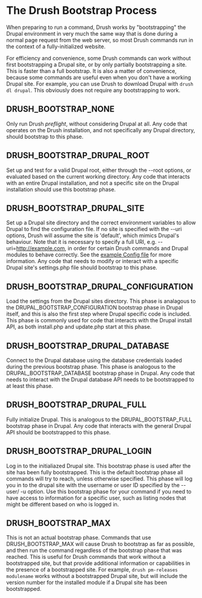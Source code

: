 The Drush Bootstrap Process
===========================
When preparing to run a command, Drush works by "bootstrapping" the Drupal environment in very much the same way that is done during a normal page request from the web server, so most Drush commands run in the context of a fully-initialized website.

For efficiency and convenience, some Drush commands can work without first bootstrapping a Drupal site, or by only partially bootstrapping a site. This is faster than a full bootstrap. It is also a matter of convenience, because some commands are useful even when you don't have a working Drupal site. For example, you can use Drush to download Drupal with `drush dl drupal`. This obviously does not require any bootstrapping to work.

DRUSH\_BOOTSTRAP\_NONE
-----------------------
Only run Drush _preflight_, without considering Drupal at all. Any code that operates on the Drush installation, and not specifically any Drupal directory, should bootstrap to this phase.

DRUSH\_BOOTSTRAP\_DRUPAL\_ROOT
------------------------------
Set up and test for a valid Drupal root, either through the --root options, or evaluated based on the current working directory. Any code that interacts with an entire Drupal installation, and not a specific site on the Drupal installation should use this bootstrap phase.

DRUSH\_BOOTSTRAP\_DRUPAL\_SITE
------------------------------
Set up a Drupal site directory and the correct environment variables to allow Drupal to find the configuration file. If no site is specified with the --uri options, Drush will assume the site is 'default', which mimics Drupal's behaviour.  Note that it is necessary to specify a full URI, e.g. --uri=http://example.com, in order for certain Drush commands and Drupal modules to behave correctly. See the [example Config file](examples/example.drushrc.php) for more information. Any code that needs to modify or interact with a specific Drupal site's settings.php file should bootstrap to this phase.

DRUSH\_BOOTSTRAP\_DRUPAL\_CONFIGURATION
---------------------------------------
Load the settings from the Drupal sites directory. This phase is analagous to the DRUPAL\_BOOTSTRAP\_CONFIGURATION bootstrap phase in Drupal itself, and this is also the first step where Drupal specific code is included. This phase is commonly used for code that interacts with the Drupal install API, as both install.php and update.php start at this phase.

DRUSH\_BOOTSTRAP\_DRUPAL\_DATABASE
----------------------------------
Connect to the Drupal database using the database credentials loaded during the previous bootstrap phase. This phase is analogous to the DRUPAL\_BOOTSTRAP\_DATABASE bootstrap phase in Drupal. Any code that needs to interact with the Drupal database API needs to be bootstrapped to at least this phase.

DRUSH\_BOOTSTRAP\_DRUPAL\_FULL
------------------------------
Fully initialize Drupal. This is analogous to the DRUPAL\_BOOTSTRAP\_FULL bootstrap phase in Drupal. Any code that interacts with the general Drupal API should be bootstrapped to this phase.

DRUSH\_BOOTSTRAP\_DRUPAL\_LOGIN
-------------------------------
Log in to the initialiazed Drupal site. This bootstrap phase is used after the site has been fully bootstrapped. This is the default bootstrap phase all commands will try to reach, unless otherwise specified. This phase will log you in to the drupal site with the username or user ID specified by the --user/ -u option. Use this bootstrap phase for your command if you need to have access to information for a specific user, such as listing nodes that might be different based on who is logged in.

DRUSH\_BOOTSTRAP\_MAX
---------------------
This is not an actual bootstrap phase. Commands that use DRUSH\_BOOTSTRAP\_MAX will cause Drush to bootstrap as far as possible, and then run the command regardless of the bootstrap phase that was reached. This is useful for Drush commands that work without a bootstrapped site, but that provide additional information or capabilities in the presence of a bootstrapped site. For example, `drush pm-releases modulename` works without a bootstrapped Drupal site, but will include the version number for the installed module if a Drupal site has been bootstrapped.


